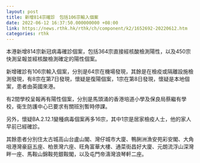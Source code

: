 ```yaml
---
layout: post
title: 新增814宗確診　包括106宗輸入個案
date: 2022-06-12 16:37:50.000000000 +08:00
link: https://news.rthk.hk/rthk/ch/component/k2/1652692-20220612.htm
categories: rthk
---
```


本港新增814宗新冠病毒確診個案，包括364宗直接經核酸檢測陽性，以及450宗快測呈報並經核酸檢測確定的陽性個案。

新增確診有106宗輸入個案，分別是64宗在機場發現，其餘是在檢疫或隔離設施檢測發現，有8宗在第7日發現，懷疑是復陽個案，1宗在第8日發現，懷疑是本地個案，患者由英國來港。

有2間學校呈報再有陽性個案，分別是馬頭涌的香港培道小學及保良局蔡繼有學校，衞生防護中心已要求有關班別暫時停課。

另外，懷疑BA.2.12.1變種病毒個案再多16宗，其中1宗是居家檢疫人士，他的家人早前已經確診。

其餘患者分別住太古城高山台盧山閣、灣仔城市大廈、鴨脷洲漁安苑彩安閣、大角咀港灣豪庭五座、柏景灣六座、旺角富華大樓、通菜街昌好大廈、元朗流浮山深灣畔一座、馬鞍山錦鞍苑銀鞍閣，以及屯門帝濤灣浪琴軒二座。
